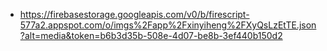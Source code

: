 - https://firebasestorage.googleapis.com/v0/b/firescript-577a2.appspot.com/o/imgs%2Fapp%2Fxinyiheng%2FXyQsLzEtTE.json?alt=media&token=b6b3d35b-508e-4d07-be8b-3ef440b150d2
